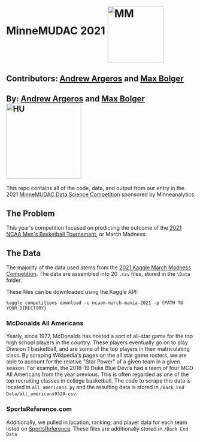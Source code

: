 # MinneMUDAC 2021 [<img align="middle" alt="MM" width="150px" src="https://external-content.duckduckgo.com/iu/?u=https%3A%2F%2Fupload.wikimedia.org%2Fwikipedia%2Fen%2Fthumb%2F2%2F28%2FMarch_Madness_logo.svg%2F1200px-March_Madness_logo.svg.png&f=1&nofb=1" />][MM]

## Contributors: [Andrew Argeros](https://www.linkedin.com/in/andrewargeros/) and [Max Bolger](https://www.linkedin.com/in/max-bolger/)

## By: [Andrew Argeros](https://www.linkedin.com/in/andrewargeros/) and [Max Bolger](https://www.linkedin.com/in/max-bolger/) [<img align="middle" alt="HU" width="200px" src="https://www.collegeconsensus.com/wp-content/uploads/2020/05/Hamline-University-logo.png" />][HU]

This repo contains all of the code, data, and output from our entry in the 2021 [MinneMUDAC Data Science Competition](https://minneanalytics.org/minnemudac/) sponsored by Minneanalytics

## The Problem

This year's competition focused on predicting the outcome of the [2021 NCAA Men's Basketball Tournament](https://en.wikipedia.org/wiki/2021_NCAA_Division_I_Men%27s_Basketball_Tournament), or March Madness.

## The Data

The majority of the data used stems from the [2021 Kaggle March Madness Competition](https://www.kaggle.com/c/ncaam-march-mania-2021/data). The data are assembled into 20 `.csv` files, stored in the `\Data` folder.

These files can be downloaded using the Kaggle API:

```
kaggle competitions download -c ncaam-march-mania-2021 -p {PATH TO YOUR DIRECTORY}
```

### McDonalds All Americans

Yearly, since 1977, McDonalds has hosted a sort of all-star game for the top high school players in the country. These players eventually go on to play Division 1 basketball, and are some of the top players in their matriculating class. By scraping Wikipedia's pages on the all star game rosters, we are able to account for the relative "Star Power" of a given team in a given season. For example, the 2018-19 Duke Blue Devils had a team of four MCD All Americans from the year previous. This is often regarded as one of the top recruiting classes in college basketball. The code to scrape this data is located in `all_americans.py` and the resulting data is stored in `/Back End Data/all_americans0320.csv`.

### SportsReference.com

Additionally, we pulled in location, ranking, and player data for each team listed on [SportsReference](www.sportsreference.com/cbb). These files are additionally stored in `/Back End Data`

[HU]: hamline.edu
[MM]: https://www.ncaa.com/news/basketball-men/article/2021-march-madness-schedule
